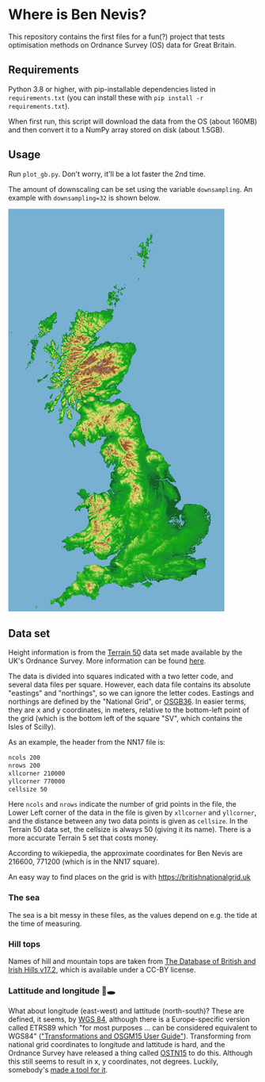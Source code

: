 # Where is Ben Nevis?

This repository contains the first files for a fun(?) project that tests optimisation methods on Ordnance Survey (OS) data for Great Britain.

## Requirements

Python 3.8 or higher, with pip-installable dependencies listed in `requirements.txt` (you can install these with `pip install -r requirements.txt`).

When first run, this script will download the data from the OS (about 160MB) and then convert it to a NumPy array stored on disk (about 1.5GB).

## Usage

Run `plot_gb.py`.
Don't worry, it'll be a lot faster the 2nd time.

The amount of downscaling can be set using the variable ``downsampling``.
An example with ``downsampling=32`` is shown below.

![Downscaled map of GB](gb-small.png)

## Data set

Height information is from the [Terrain 50](https://osdatahub.os.uk/downloads/open/Terrain50) data set made available by the UK's Ordnance Survey.
More information can be found [here](https://www.ordnancesurvey.co.uk/business-government/tools-support/terrain-50-support).

The data is divided into squares indicated with a two letter code, and several data files per square.
However, each data file contains its absolute "eastings" and "northings", so we can ignore the letter codes.
Eastings and northings are defined by the "National Grid", or [OSGB36](https://en.wikipedia.org/wiki/Ordnance_Survey_National_Grid).
In easier terms, they are x and y coordinates, in meters, relative to the bottom-left point of the grid (which is the bottom left of the square "SV", which contains the Isles of Scilly).

As an example, the header from the NN17 file is:

```
ncols 200
nrows 200
xllcorner 210000
yllcorner 770000
cellsize 50
```

Here ``ncols`` and ``nrows`` indicate the number of grid points in the file,
the Lower Left corner of the data in the file is given by `xllcorner` and `yllcorner`,
and the distance between any two data points is given as `cellsize`.
In the Terrain 50 data set, the cellsize is always 50 (giving it its name).
There is a more accurate Terrain 5 set that costs money.

According to wikiepedia, the approximate coordinates for Ben Nevis are 216600, 771200 (which is in the NN17 square).

An easy way to find places on the grid is with https://britishnationalgrid.uk

### The sea

The sea is a bit messy in these files, as the values depend on e.g. the tide at the time of measuring.

### Hill tops

Names of hill and mountain tops are taken from [The Database of British and Irish Hills v17.2](http://www.hills-database.co.uk), which is available under a CC-BY license.

### Lattitude and longitude 🐇🕳️

What about longitude (east-west) and lattitude (north-south)?
These are defined, it seems, by [WGS 84](https://en.wikipedia.org/wiki/World_Geodetic_System#WGS84), although there is a Europe-specific version called ETRS89 which "for most purposes ... can be considered equivalent to WGS84" (["Transformations and OSGM15 User Guide"](https://www.ordnancesurvey.co.uk/business-government/tools-support/os-net/for-developers)).
Transforming from national grid coordinates to longitude and lattitude is hard, and the Ordnance Survey have released a thing called [OSTN15](https://www.ordnancesurvey.co.uk/business-government/tools-support/os-net/for-developers) to do this.
Although this still seems to result in x, y coordinates, not degrees.
Luckily, somebody's [made a tool for it](https://github.com/urschrei/convertbng).




